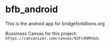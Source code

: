 # bfb_android
This is the android app for bridgeforbillions.org

Bussiness Canvas for this project: 
  `https://canvanizer.com/canvas/92FcXHRhGds`
